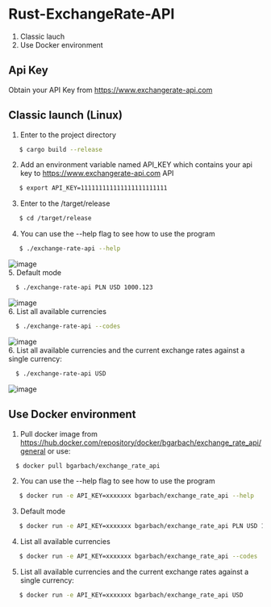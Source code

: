 # Rust-ExchangeRate-API
1. Classic lauch
2. Use Docker environment

## Api Key
Obtain your API Key from  https://www.exchangerate-api.com
## Classic launch (Linux)
1. Enter to the project directory 
```sh
   $ cargo build --release
```
2. Add an environment variable named API_KEY which contains your api key to https://www.exchangerate-api.com API
```sh
   $ export API_KEY=111111111111111111111111
```
3. Enter to the /target/release
```sh
   $ cd /target/release
```
4. You can use the --help flag to see how to use the program
```sh
   $ ./exchange-rate-api --help
```
![image](https://github.com/b-garbacz/rust-exchange-rate-api/assets/45511879/8f58a23f-4a08-4096-98b1-2df1785719fa)<br>
5. Default mode
```sh
  $ ./exchange-rate-api PLN USD 1000.123
```
![image](https://github.com/b-garbacz/rust-exchange-rate-api/assets/45511879/0c0c2b99-cf2d-4324-98ac-c86bd26edc34) <br>
6. List all available currencies
```sh
  $ ./exchange-rate-api --codes
```
![image](https://github.com/b-garbacz/rust-exchange-rate-api/assets/45511879/d122f205-f3e3-424e-b1ac-afad63e1baa5)<br>
6. List all available currencies and the current exchange rates against a single currency:
```sh
  $ ./exchange-rate-api USD
```
![image](https://github.com/b-garbacz/rust-exchange-rate-api/assets/45511879/8084c36c-5cfd-484c-947e-45fce3b7e865)<br>

## Use Docker environment

1. Pull docker image from https://hub.docker.com/repository/docker/bgarbach/exchange_rate_api/general or use:
```sh
  $ docker pull bgarbach/exchange_rate_api
```

2. You can use the --help flag to see how to use the program
```sh
   $ docker run -e API_KEY=xxxxxxx bgarbach/exchange_rate_api --help
```

3. Default mode
```sh
   $ docker run -e API_KEY=xxxxxxx bgarbach/exchange_rate_api PLN USD 1000.123
```

4. List all available currencies
```sh
   $ docker run -e API_KEY=xxxxxxx bgarbach/exchange_rate_api --codes
```

5. List all available currencies and the current exchange rates against a single currency:
```sh
   $ docker run -e API_KEY=xxxxxxx bgarbach/exchange_rate_api USD
```
